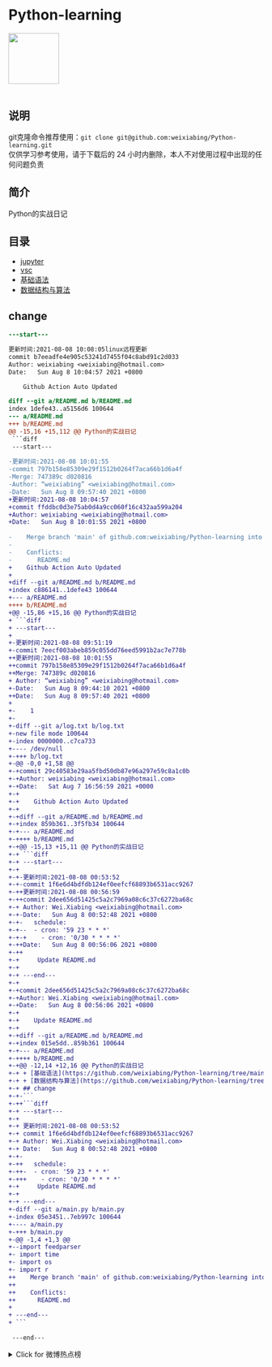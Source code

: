 # Python-learning
 <img src="https://i.giphy.com/media/LMt9638dO8dftAjtco/200.webp" width="100"><br><br>

## 说明
git克隆命令推荐使用：```git clone git@github.com:weixiabing/Python-learning.git```<br>
仅供学习参考使用，请于下载后的 24 小时内删除，本人不对使用过程中出现的任何问题负责
## 简介
Python的实战日记
## 目录
+ [jupyter](https://github.com/weixiabing/Python-learning/tree/main/jupyter)
+ [vsc](https://github.com/weixiabing/Python-learning/tree/main/vsc)
+ [基础语法](https://github.com/weixiabing/Python-learning/tree/main/%E5%9F%BA%E7%A1%80%E8%AF%AD%E6%B3%95)
+ [数据结构与算法](https://github.com/weixiabing/Python-learning/tree/main/%E6%95%B0%E6%8D%AE%E7%BB%93%E6%9E%84%E4%B8%8E%E7%AE%97%E6%B3%95)
## change
```diff
---start---

更新时间:2021-08-08 10:08:05linux远程更新
commit b7eeadfe4e905c53241d7455f04c8abd91c2d033
Author: weixiabing <weixiabing@hotmail.com>
Date:   Sun Aug 8 10:04:57 2021 +0800

    Github Action Auto Updated

diff --git a/README.md b/README.md
index 1defe43..a5156d6 100644
--- a/README.md
+++ b/README.md
@@ -15,16 +15,112 @@ Python的实战日记
 ```diff
 ---start---
 
-更新时间:2021-08-08 10:01:55
-commit 797b158e85309e29f1512b0264f7aca66b1d6a4f
-Merge: 747389c d020816
-Author: “weixiabing” <weixiabing@hotmail.com>
-Date:   Sun Aug 8 09:57:40 2021 +0800
+更新时间:2021-08-08 10:04:57
+commit ffddbc0d3e75ab0d4a9cc060f16c432aa599a204
+Author: weixiabing <weixiabing@hotmail.com>
+Date:   Sun Aug 8 10:01:55 2021 +0800
 
-    Merge branch 'main' of github.com:weixiabing/Python-learning into main
-    
-    Conflicts:
-    	README.md
+    Github Action Auto Updated
+
+diff --git a/README.md b/README.md
+index c886141..1defe43 100644
+--- a/README.md
++++ b/README.md
+@@ -15,86 +15,16 @@ Python的实战日记
+ ```diff
+ ---start---
+ 
+-更新时间:2021-08-08 09:51:19
+-commit 7eecf003abeb859c055dd76eed5991b2ac7e778b
++更新时间:2021-08-08 10:01:55
++commit 797b158e85309e29f1512b0264f7aca66b1d6a4f
++Merge: 747389c d020816
+ Author: “weixiabing” <weixiabing@hotmail.com>
+-Date:   Sun Aug 8 09:44:10 2021 +0800
++Date:   Sun Aug 8 09:57:40 2021 +0800
+ 
+-    1
+-
+-diff --git a/log.txt b/log.txt
+-new file mode 100644
+-index 0000000..c7ca733
+---- /dev/null
+-+++ b/log.txt
+-@@ -0,0 +1,58 @@
+-+commit 29c40583e29aa5fbd50db87e96a297e59c8a1c0b
+-+Author: weixiabing <weixiabing@hotmail.com>
+-+Date:   Sat Aug 7 16:56:59 2021 +0000
+-+
+-+    Github Action Auto Updated
+-+
+-+diff --git a/README.md b/README.md
+-+index 859b361..3f5fb34 100644
+-+--- a/README.md
+-++++ b/README.md
+-+@@ -15,13 +15,11 @@ Python的实战日记
+-+ ```diff
+-+ ---start---
+-+ 
+-+-更新时间:2021-08-08 00:53:52
+-+-commit 1f6e6d4bdfdb124ef0eefcf68893b6531acc9267
+-++更新时间:2021-08-08 00:56:59
+-++commit 2dee656d51425c5a2c7969a08c6c37c6272ba68c
+-+ Author: Wei.Xiabing <weixiabing@hotmail.com>
+-+-Date:   Sun Aug 8 00:52:48 2021 +0800
+-+-   schedule:
+-+--  - cron: '59 23 * * *'
+-+-+    - cron: '0/30 * * * *'
+-++Date:   Sun Aug 8 00:56:06 2021 +0800
+-++
+-+     Update README.md
+-+ 
+-+ ---end---
+-+
+-+commit 2dee656d51425c5a2c7969a08c6c37c6272ba68c
+-+Author: Wei.Xiabing <weixiabing@hotmail.com>
+-+Date:   Sun Aug 8 00:56:06 2021 +0800
+-+
+-+    Update README.md
+-+
+-+diff --git a/README.md b/README.md
+-+index 015e5dd..859b361 100644
+-+--- a/README.md
+-++++ b/README.md
+-+@@ -12,14 +12,16 @@ Python的实战日记
+-+ + [基础语法](https://github.com/weixiabing/Python-learning/tree/main/%E5%9F%BA%E7%A1%80%E8%AF%AD%E6%B3%95)
+-+ + [数据结构与算法](https://github.com/weixiabing/Python-learning/tree/main/%E6%95%B0%E6%8D%AE%E7%BB%93%E6%9E%84%E4%B8%8E%E7%AE%97%E6%B3%95)
+-+ ## change
+-+-```
+-++```diff
+-+ ---start---
+-+ 
+-+ 更新时间:2021-08-08 00:53:52
+-+ commit 1f6e6d4bdfdb124ef0eefcf68893b6531acc9267
+-+ Author: Wei.Xiabing <weixiabing@hotmail.com>
+-+ Date:   Sun Aug 8 00:52:48 2021 +0800
+-+-
+-++   schedule:
+-++-  - cron: '59 23 * * *'
+-+++    - cron: '0/30 * * * *'
+-+     Update README.md
+-+ 
+-+ ---end---
+-diff --git a/main.py b/main.py
+-index 05e3451..7eb997c 100644
+---- a/main.py
+-+++ b/main.py
+-@@ -1,4 +1,3 @@
+--import feedparser
+- import time
+- import os
+- import r
++    Merge branch 'main' of github.com:weixiabing/Python-learning into main
++    
++    Conflicts:
++    	README.md
+ 
+ ---end---
+ ```
 
 ---end---
 ```



<details>
<summary>Click for 微博热点榜</summary>

 ---开始---

更新时间:2021-08-08 10:55:42linux远程更新
+ 1	美国总统拜登下令空袭塔利班	4916137<br>
 + 2	张勇阿里内网回应女员工被侵害	3252935<br>
 + 3	阿里回应女员工被侵害	1712413<br>
 + 4	俄罗斯跳高冠军太优雅了	1400742<br>
 + 5	陈思诚为佟丽娅庆生	1398836<br>
 + 6	艺术体操团体全能决赛	1379925<br>
 + 7	Dina因裁判不公正丢失金牌后接受采访	1320418<br>
 + 8	郑州已发现多起家庭聚集性感染	1212627<br>
 + 9	夫妻二人隐瞒扬州行程被罚	1183713<br>
 + 10	韩国男运动员获奖牌免兵役	1153799<br>
 + 11	佟丽娅38岁状态	1137411<br>
 + 12	阿里 破冰文化	1115631<br>
 + 13	曹格被狗咬伤	1033280<br>
 + 14	东京奥运中国军团破纪录图鉴	984716<br>
 + 15	阿里巴巴	931508<br>
 + 16	马云	929925<br>
 + 17	张国伟只会说对对对的捧哏	927875<br>
 + 18	父亲做核酸检测巧遇驰援的儿子	923895<br>
 + 19	Lisa晒BLACKPINK合照庆出道五周年	881889<br>
 + 20	李荣浩为灵超放弃投票	782423<br>
 + 21	马龙人民日报撰文	730105<br>
 + 22	欧尼熊妈妈	616610<br>
 + 23	东京奥运会最后一个比赛日	558316<br>
 + 24	蔡徐坤胡渣自拍	539573<br>
 + 25	北京奥运会yyds	517297<br>
 + 26	安徽含山通报粗暴执法事件	496952<br>
 + 27	分手后又复合是怎样一种体验	488429<br>
 + 28	喝完秋天第一杯奶茶失眠了	455838<br>
 + 29	没想到国乒还能助眠	447846<br>
 + 30	起底德堡惊人黑幕	427405<br>
 + 31	江苏新增38例本土确诊病例	408533<br>
 + 32	德尔塔重新定义密接者	342234<br>
 + 33	河南新增24例本土确诊	338856<br>
 + 34	乔振宇25年前的美人尖	332087<br>
 + 35	熊敦瀚愿意为水球放弃美貌	322157<br>
 + 36	我的工作做得就像中国跳水队员	271487<br>
 + 37	赵文卓举千金致敬李发彬	256655<br>
 + 38	开封7地调整为高风险	250224<br>
 + 39	孙颖莎3秒不睡就算失眠	226104<br>
 + 40	网传武汉江夏阳性86个系谣言	220960<br>
 + 41	对2008最好的回答	220494<br>
 + 42	世界看到了中国年轻人最好的样子	220442<br>
 + 43	南京市第19场疫情防控新闻发布会	219704<br>
 + 44	国风版奥运会	218822<br>
 + 45	东京奥运会上的神仙解说词	218762<br>
 + 46	原来奥运会结束还要写总结	218021<br>
 + 47	能让许昕闭嘴的人是李晓霞	217689<br>
 + 48	清理队一天捞出5吨垃圾	215333<br>
 + 49	杨绍辉创奥运会中国马拉松最佳排名	214381<br>
 + 50	31省区市新增81例本土确诊	211267<br>
 
---结束---


</p>
</details>


